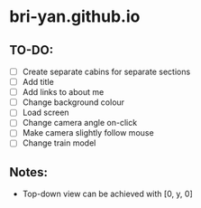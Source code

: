 # bri-yan.github.io

## TO-DO: 
- [ ] Create separate cabins for separate sections
- [ ] Add title
- [ ] Add links to about me
- [ ] Change background colour
- [ ] Load screen
- [ ] Change camera angle on-click
- [ ] Make camera slightly follow mouse
- [ ] Change train model

## Notes:
- Top-down view can be achieved with [0, y, 0]